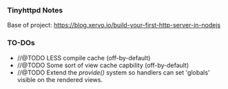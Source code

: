 ### Tinyhttpd Notes

Base of project: https://blog.xervo.io/build-your-first-http-server-in-nodejs


### TO-DOs

* //@TODO LESS compile cache (off-by-default)
* //@TODO Some sort of view cache capbility (off-by-default)
* //@TODO Extend the *provide()* system so handlers can set 'globals' visible on the rendered views.